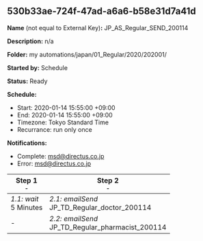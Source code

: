 ## 530b33ae-724f-47ad-a6a6-b58e31d7a41d

**Name** (not equal to External Key)**:** JP_AS_Regular_SEND_200114

**Description:** n/a

**Folder:** my automations/japan/01_Regular/2020/202001/

**Started by:** Schedule

**Status:** Ready

**Schedule:**

* Start: 2020-01-14 15:55:00 +09:00
* End: 2020-01-14 15:55:00 +09:00
* Timezone: Tokyo Standard Time
* Recurrance: run only once

**Notifications:**

* Complete: msd@directus.co.jp
* Error: msd@directus.co.jp

| Step 1<br>_<small>-</small>_ | Step 2<br>_<small>-</small>_ |
| --- | --- |
| _1.1: wait_<br>5 Minutes | _2.1: emailSend_<br>JP_TD_Regular_doctor_200114 |
| - | _2.2: emailSend_<br>JP_TD_Regular_pharmacist_200114 |
